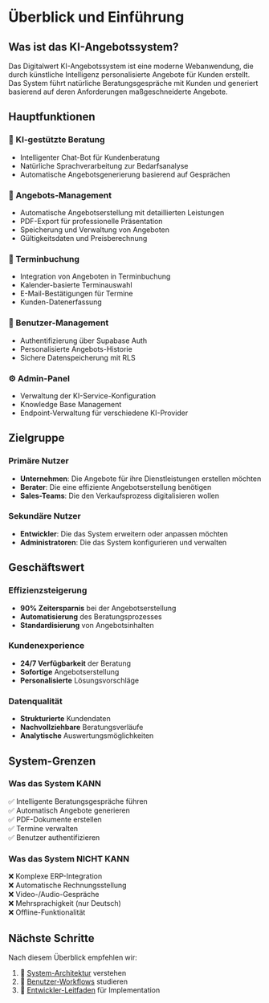 
# Überblick und Einführung

## Was ist das KI-Angebotssystem?

Das Digitalwert KI-Angebotssystem ist eine moderne Webanwendung, die durch künstliche Intelligenz personalisierte Angebote für Kunden erstellt. Das System führt natürliche Beratungsgespräche mit Kunden und generiert basierend auf deren Anforderungen maßgeschneiderte Angebote.

## Hauptfunktionen

### 🤖 KI-gestützte Beratung
- Intelligenter Chat-Bot für Kundenberatung
- Natürliche Sprachverarbeitung zur Bedarfsanalyse
- Automatische Angebotsgenerierung basierend auf Gesprächen

### 📄 Angebots-Management
- Automatische Angebotserstellung mit detaillierten Leistungen
- PDF-Export für professionelle Präsentation
- Speicherung und Verwaltung von Angeboten
- Gültigkeitsdaten und Preisberechnung

### 📅 Terminbuchung
- Integration von Angeboten in Terminbuchung
- Kalender-basierte Terminauswahl
- E-Mail-Bestätigungen für Termine
- Kunden-Datenerfassung

### 👤 Benutzer-Management
- Authentifizierung über Supabase Auth
- Personalisierte Angebots-Historie
- Sichere Datenspeicherung mit RLS

### ⚙️ Admin-Panel
- Verwaltung der KI-Service-Konfiguration
- Knowledge Base Management
- Endpoint-Verwaltung für verschiedene KI-Provider

## Zielgruppe

### Primäre Nutzer
- **Unternehmen**: Die Angebote für ihre Dienstleistungen erstellen möchten
- **Berater**: Die eine effiziente Angebotserstellung benötigen
- **Sales-Teams**: Die den Verkaufsprozess digitalisieren wollen

### Sekundäre Nutzer
- **Entwickler**: Die das System erweitern oder anpassen möchten
- **Administratoren**: Die das System konfigurieren und verwalten

## Geschäftswert

### Effizienzsteigerung
- **90% Zeitersparnis** bei der Angebotserstellung
- **Automatisierung** des Beratungsprozesses
- **Standardisierung** von Angebotsinhalten

### Kundenexperience
- **24/7 Verfügbarkeit** der Beratung
- **Sofortige** Angebotserstellung
- **Personalisierte** Lösungsvorschläge

### Datenqualität
- **Strukturierte** Kundendaten
- **Nachvollziehbare** Beratungsverläufe
- **Analytische** Auswertungsmöglichkeiten

## System-Grenzen

### Was das System KANN
✅ Intelligente Beratungsgespräche führen  
✅ Automatisch Angebote generieren  
✅ PDF-Dokumente erstellen  
✅ Termine verwalten  
✅ Benutzer authentifizieren  

### Was das System NICHT KANN
❌ Komplexe ERP-Integration  
❌ Automatische Rechnungsstellung  
❌ Video-/Audio-Gespräche  
❌ Mehrsprachigkeit (nur Deutsch)  
❌ Offline-Funktionalität  

## Nächste Schritte

Nach diesem Überblick empfehlen wir:

1. 📐 [System-Architektur](./02-architecture.md) verstehen
2. 🔄 [Benutzer-Workflows](./03-user-workflows.md) studieren
3. 🔧 [Entwickler-Leitfaden](./08-developer-guide.md) für Implementation
